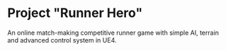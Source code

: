 # Project "Runner Hero"
An online match-making competitive runner game with simple AI, terrain and advanced control system in UE4.



